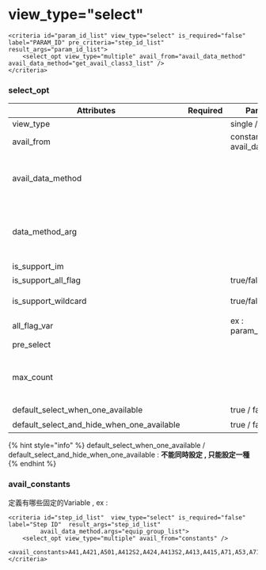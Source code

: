 # view\_type="select"

```markup
<criteria id="param_id_list" view_type="select" is_required="false" label="PARAM_ID" pre_criteria="step_id_list" result_args="param_id_list">
    <select_opt view_type="multiple" avail_from="avail_data_method" avail_data_method="get_avail_class3_list" />
</criteria>
```

### select\_opt

| Attributes                                       | Required | Parameters                      | Description                                                                                                  |
| ------------------------------------------------ | -------- | ------------------------------- | ------------------------------------------------------------------------------------------------------------ |
| view\_type                                       |          | single / multiple               |                                                                                                              |
| avail\_from                                      |          | constants / avail\_data\_method |                                                                                                              |
| avail\_data\_method                              |          |                                 | 填入 取得 avail data 的 method ID, method id 會對應到\<avail\_data\_method\_list> 的\<avail\_data\_method> 的 ID        |
| data\_method\_arg                                |          |                                 | ex : data\_method\_arg="tab\_shop=array" 替換method裡面SQL , 用##包住的變數 (順序 : data\_method\_arg -> 一般argmap)       |
| is\_support\_im                                  |          |                                 |                                                                                                              |
| is\_support\_all\_flag                           |          | true/false                      | 是否顯示ALL Button                                                                                               |
| is\_support\_wildcard                            |          | true/false                      | 顯示文字輸入框，允許輸入wildcard搜尋字串                                                                                     |
| all\_flag\_var                                   |          | ex : param\_name\_list\_all     | 存放all flag是否開啟的參數                                                                                            |
| pre\_select                                      |          |                                 | 預選值                                                                                                          |
| max\_count                                       |          |                                 | 若用戶針對select 元件, 選擇內容個數操作max\_selected\_count 時, 前端直接拋出 ""\[criteria name] 選擇個數超過限制 (\[max\_selected\_count]) |
| default\_select\_when\_one\_available            |          | true / false                    | 預選該唯一的available                                                                                              |
| default\_select\_and\_hide\_when\_one\_available |          | true / false                    | 預選且該criteria 隱藏                                                                                              |

{% hint style="info" %}
default\_select\_when\_one\_available / default\_select\_and\_hide\_when\_one\_available : **不能同時設定 , 只能設定一種**
{% endhint %}

### avail\_constants

定義有哪些固定的Variable ,  ex :

```markup
<criteria id="step_id_list"  view_type="select" is_required="false" label="Step ID"  result_args="step_id_list" 
		 avail_data_method.args="equip_group_list">
	<select_opt view_type="multiple" avail_from="constants" />
	<avail_constants>A41,A421,A501,A412S2,A424,A413S2,A413,A415,A71,A53,A710,A425,A111,A422,A119,A411S1,A411,A50,A417,A42,A701,A416,A66,A423,A414,A411S2,A414S2,A412,A51,A412S1,A413S4</avail_constants>
</criteria>
```
